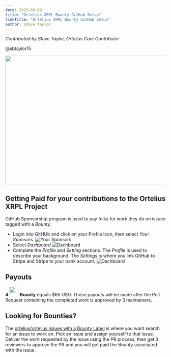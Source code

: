 ```yaml
---
date: 2023-03-09
title: "Ortelius XRPL Bounty GitHub Setup"
linkTitle: "Ortelius XRPL Bounty GitHub Setup"
author: Steve Taylor
---
```


*Contributed by Steve Taylor, Ortelius Core Contributor*

@sbtaylor15

<img src="/images/xrpLedgerProjec.png" style="width:586px;height:406px;">

## Getting Paid for your contributions to the Ortelius XRPL Project

GitHub Sponsorship program is used to pay folks for work they do on issues tagged with a _Bounty_.

- Login into GitHUb and click on your Profile Icon, then select _Your Sponsors_.
    ![Your Sponsors](/images/gh-step1.png)
- Select _Dashboard_
    ![Dachboard](/images/gh-step2.png)
- Complete the _Profile_ and _Setting_ sections.  The _Profile_ is used to describe your background.  The _Settings_ is where you link GitHub to Stripe and Stripe to your bank account.
    ![Dachboard](/images/gh-step3.png)

## Payouts

**4 <img src="https://user-images.githubusercontent.com/14826572/194954041-610ed1b8-5104-4d3d-b215-df978d19d6f9.png" width="30px" height="30px"> Bounty** equals $65 USD.  These payouts will be made after the Pull Request containing the completed work is approved by 3 maintainers.

## Looking for Bounties?

The [ortelius/ortelius issues with a Bounty Label](https://github.com/ortelius/ortelius/issues?q=is%3Aopen+is%3Aissue+label%3ABounty) is where you want search for an issue to work on.  Pick an issue and assign yourself to that issue.  Deliver the work requested by the issue using the PR process, then get 3 reviewers to approve the PR and you will get paid the Bounty associated with the issue.
